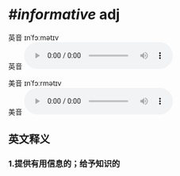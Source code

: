 # ***\#informative*** adj
英音 ɪnˈfɔːmətɪv  
英音
<audio src="./media/informative1_AAC.aac" controls="controls"></audio>

美音 ɪnˈfɔːrmətɪv  
美音
<audio src="./media/informative2_AAC.aac" controls="controls"></audio>



  

英文释义
---
### 1.**提供有用信息的；给予知识的**  


